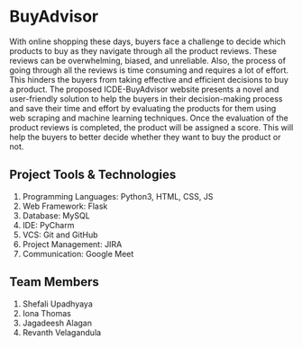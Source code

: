 # BuyAdvisor

With online shopping these days, buyers face a challenge to decide which products to buy as they navigate through all the product reviews. These reviews can be overwhelming, biased, and unreliable. Also, the process of going through all the reviews is time consuming and requires a lot of effort. This hinders the buyers from taking effective and efficient decisions to buy a product. The proposed ICDE-BuyAdvisor website presents a novel and user-friendly solution to help the buyers in their decision-making process and save their time and effort by evaluating the products for them using web scraping and machine learning techniques. Once the evaluation of the product reviews is completed, the product will be assigned a score. This will help the buyers to better decide whether they want to buy the product or not.

## Project Tools & Technologies

1. Programming Languages: Python3, HTML, CSS, JS
2. Web Framework: Flask
3. Database: MySQL
4. IDE: PyCharm
5. VCS: Git and GitHub
6. Project Management: JIRA
7. Communication: Google Meet

## Team Members

1. Shefali Upadhyaya
2. Iona Thomas
3. Jagadeesh Alagan
4. Revanth Velagandula